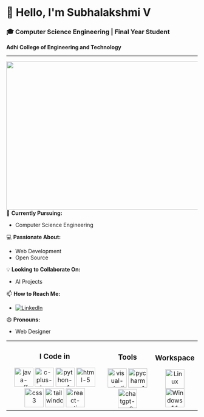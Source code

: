 # 👋 Hello, I'm Subhalakshmi V

### 🎓 Computer Science Engineering | Final Year Student
**Adhi College of Engineering and Technology**

---
<img align='right' width='550' height='390' src='https://camo.githubusercontent.com/b70081ec9c6d16a35bf18610619030bfc810cda3118051cf75ace93700e233c1/68747470733a2f2f63646e2e6472696262626c652e636f6d2f75736572732f313336343032392f73637265656e73686f74732f31363039333236382f6d656469612f36386538326137666234393034363134613930363664366235343063313462322e676966'>

🌱 **Currently Pursuing:**  
- Computer Science Engineering

💻 **Passionate About:**  
- Web Development  
- Open Source

💡 **Looking to Collaborate On:**  
- AI Projects
  
📫 **How to Reach Me:**  
- <a href="https://www.linkedin.com/in/subhalakshmi-v-38297327b">
    <img src="https://img.shields.io/badge/LinkedIn-0077B5?style=for-the-badge&logo=linkedin&logoColor=white" alt="LinkedIn"/>
  </a>
  
😄 **Pronouns:**  
- Web Designer

<table>
  <tr>
    <td align="center">
      <h3>I Code in</h3>
      <img width="50" height="50" src="https://img.icons8.com/color/50/java-coffee-cup-logo--v1.png" alt="java-coffee-cup-logo--v1"/> 
      <img width="50" height="50" src="https://img.icons8.com/fluency/50/c-plus-plus-logo.png" alt="c-plus-plus-logo"/> 
      <img width="50" height="50" src="https://img.icons8.com/color/50/python--v1.png" alt="python--v1"/> 
      <img width="50" height="50" src="https://img.icons8.com/fluency/50/html-5.png" alt="html-5"/> 
      <img width="50" height="50" src="https://img.icons8.com/color/50/css3.png" alt="css3"/> 
      <img width="50" height="50" src="https://img.icons8.com/color/50/tailwindcss.png" alt="tailwindcss"/> 
      <img width="50" height="50" src="https://img.icons8.com/color/50/react-native.png" alt="react-native"/> 
    </td>
    <td align="center">
      <h3>Tools</h3>
      <img width="50" height="50" src="https://img.icons8.com/color/50/visual-studio-code-2019.png" alt="visual-studio-code-2019"/> 
      <img width="50" height="50" src="https://img.icons8.com/color/50/pycharm--v1.png" alt="pycharm--v1"/> 
      <img width="50" height="50" src="https://img.icons8.com/fluency/50/chatgpt--v2.png" alt="chatgpt--v2"/> 
    </td>
    <td align="center">
      <h3>Workspace</h3>
      <img width="50" height="50" src="https://seeklogo.com/images/L/Linux_Tux-logo-DA252F3C21-seeklogo.com.png" alt="Linux"/>  
      <img width="50" height="50" src="https://seeklogo.com/images/W/windows-11-icon-logo-6C39629E45-seeklogo.com.png" alt="Windows 11"/>
    </td>
  </tr>
</table>


